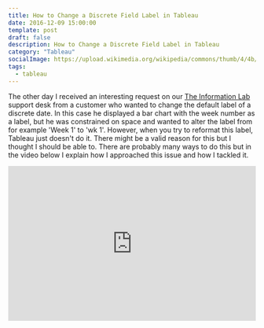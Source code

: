 ```yaml
---
title: How to Change a Discrete Field Label in Tableau
date: 2016-12-09 15:00:00
template: post
draft: false
description: How to Change a Discrete Field Label in Tableau
category: "Tableau"
socialImage: https://upload.wikimedia.org/wikipedia/commons/thumb/4/4b/Tableau_Logo.png/1600px-Tableau_Logo.png
tags:
  - tableau
---
```


The other day I received an interesting request on our [The Information Lab][2] support desk from a customer who wanted to change the default label of a discrete date. In this case he displayed a bar chart with the week number as a label, but he was constrained on space and wanted to alter the label from for example 'Week 1' to 'wk 1'. However, when you try to reformat this label, Tableau just doesn't do it. There might be a valid reason for this but I thought I should be able to. There are probably many ways to do this but in the video below I explain how I approached this issue and how I tackled it.

<iframe width="100%" height="315" src="https://www.youtube.com/embed/QQtKDp40rFo" frameborder="0" allow="accelerometer; autoplay; encrypted-media; gyroscope; picture-in-picture" allowfullscreen></iframe>

[1]: https://cdn-images-1.medium.com/fit/c/100/100/1*tGdCsXyy90JvZ3c4EdEsjQ.jpeg
[2]: http://www.theinformationlab.co.uk
